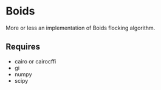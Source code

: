 # Boids

More or less an implementation of Boids flocking algorithm.

## Requires

 * cairo or cairocffi
 * gi
 * numpy
 * scipy
